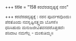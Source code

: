 +++
title = "158 ಕರವೆರಡದೃಷ್ಟಕ್ಕೆ ನರನ"

+++
ಕರವೆರಡದೃಷ್ಟಕ್ಕೆ : ನರನ ಪೂರ್ವಕವೊಂದು।  
ಪೆರತೊಂದು ನವಸೃಷ್ಟಿಸತ್ತ್ವವಾ ಬೊಗಸೆ॥  
ಧರಿಸಿಹುದು ಮನುಜಜೀವಿತವನದರೊತ್ತಡದೆ।  
ಪರಿದಾಟ ನಮಗೆಲ್ಲ - ಮಂಕುತಿಮ್ಮ॥  
